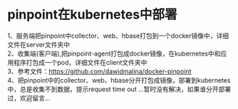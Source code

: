 # pinpoint在kubernetes中部署
1、服务端把pinpoint中collector、web、hbase打包到一个docker镜像中，详细文件在server文件夹中   <br />
2、收集端(客户端),把pinpoint-agent打包成docker镜像，在kubernetes中和应用程序打包成一个pod，详细文件在client文件夹中  <br />
3、参考文件：https://github.com/dawidmalina/docker-pinpoint   <br />
4、把pinpoint中的collector、web、hbase分开打包成镜像，部署到kubernetes中，总是收集不到数据，提示request time out ...暂时没有解决，如果谁分开部署过，欢迎留言...